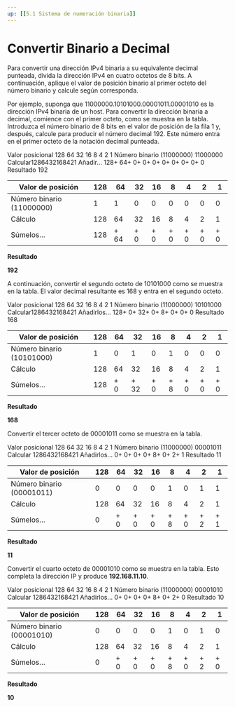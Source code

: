 ```yaml
---
up: [[5.1 Sistema de numeración binaria]]
---
```

# Convertir Binario a Decimal

Para convertir una dirección IPv4 binaria a su equivalente decimal punteada, divida la dirección IPv4 en cuatro octetos de 8 bits. A continuación, aplique el valor de posición binario al primer octeto del número binario y calcule según corresponda.

Por ejemplo, suponga que 11000000.10101000.00001011.00001010 es la dirección IPv4 binaria de un host. Para convertir la dirección binaria a decimal, comience con el primer octeto, como se muestra en la tabla. Introduzca el número binario de 8 bits en el valor de posición de la fila 1 y, después, calcule para producir el número decimal 192. Este número entra en el primer octeto de la notación decimal punteada.

Valor posicional 128 64 32 16 8 4 2 1 Número binario (11000000) 11000000 Calcular1286432168421 Añadir… 128+ 64+ 0+ 0+ 0+ 0+ 0+ 0+ 0+ 0 Resultado 192

| Valor de posición         | 128 | 64   | 32  | 16  | 8   | 4   | 2   | 1   |
| ------------------------- | --- | ---- | --- | --- | --- | --- | --- | --- |
| Número binario (11000000) | 1   | 1    | 0   | 0   | 0   | 0   | 0   | 0   |
| Cálculo                   | 128 | 64   | 32  | 16  | 8   | 4   | 2   | 1   |
| Súmelos…                | 128 | + 64 | + 0 | + 0 | + 0 | + 0 | + 0 | + 0 |
**Resultado**

**192**

A continuación, convertir el segundo octeto de 10101000 como se muestra en la tabla. El valor decimal resultante es 168 y entra en el segundo octeto.

Valor posicional 128 64 32 16 8 4 2 1 Número binario (11000000) 10101000 Calcular1286432168421 Añadirlos… 128+ 0+ 32+ 0+ 8+ 0+ 0+ 0 Resultado 168

| Valor de posición         | 128 | 64  | 32   | 16  | 8   | 4   | 2   | 1   |
| ------------------------- | --- | --- | ---- | --- | --- | --- | --- | --- |
| Número binario (10101000) | 1   | 0   | 1    | 0   | 1   | 0   | 0   | 0   |
| Cálculo                   | 128 | 64  | 32   | 16  | 8   | 4   | 2   | 1   |
| Súmelos…                | 128 | + 0 | + 32 | + 0 | + 8 | + 0 | + 0 | + 0 |
**Resultado**

**168**

Convertir el tercer octeto de 00001011 como se muestra en la tabla.

Valor posicional 128 64 32 16 8 4 2 1 Número binario (11000000) 00001011 Calcular 1286432168421 Añadirlos… 0+ 0+ 0+ 0+ 8+ 0+ 2+ 1 Resultado 11

| Valor de posición         | 128 | 64  | 32  | 16  | 8   | 4   | 2   | 1   |
| ------------------------- | --- | --- | --- | --- | --- | --- | --- | --- |
| Número binario (00001011) | 0   | 0   | 0   | 0   | 1   | 0   | 1   | 1   |
| Cálculo                   | 128 | 64  | 32  | 16  | 8   | 4   | 2   | 1   |
| Súmelos…                | 0   | + 0 | + 0 | + 0 | + 8 | + 0 | + 2 | + 1 |
**Resultado**

**11**

Convertir el cuarto octeto de 00001010 como se muestra en la tabla. Esto completa la dirección IP y produce **192.168.11.10**.

Valor posicional 128 64 32 16 8 4 2 1 Número binario (11000000) 00001010 Calcular 1286432168421 Añadirlos… 0+ 0+ 0+ 0+ 8+ 0+ 2+ 0 Resultado 10

| Valor de posición         | 128 | 64  | 32  | 16  | 8   | 4   | 2   | 1   |
| ------------------------- | --- | --- | --- | --- | --- | --- | --- | --- |
| Número binario (00001010) | 0   | 0   | 0   | 0   | 1   | 0   | 1   | 0   |
| Cálculo                   | 128 | 64  | 32  | 16  | 8   | 4   | 2   | 1   |
| Súmelos…                | 0   | + 0 | + 0 | + 0 | + 8 | + 0 | + 2 | + 0 |
**Resultado**

**10**
